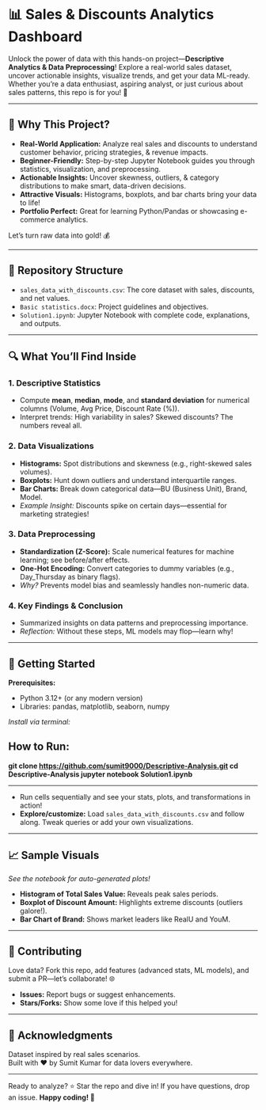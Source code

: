# 📊 Sales & Discounts Analytics Dashboard

Unlock the power of data with this hands-on project—**Descriptive Analytics & Data Preprocessing**! Explore a real-world sales dataset, uncover actionable insights, visualize trends, and get your data ML-ready. Whether you’re a data enthusiast, aspiring analyst, or just curious about sales patterns, this repo is for you! 🚀

---

## 🌟 Why This Project?

- **Real-World Application:** Analyze real sales and discounts to understand customer behavior, pricing strategies, & revenue impacts.
- **Beginner-Friendly:** Step-by-step Jupyter Notebook guides you through statistics, visualization, and preprocessing.
- **Actionable Insights:** Uncover skewness, outliers, & category distributions to make smart, data-driven decisions.
- **Attractive Visuals:** Histograms, boxplots, and bar charts bring your data to life!
- **Portfolio Perfect:** Great for learning Python/Pandas or showcasing e-commerce analytics.

Let’s turn raw data into gold! 💰

---

## 📂 Repository Structure

- `sales_data_with_discounts.csv`: The core dataset with sales, discounts, and net values.
- `Basic statistics.docx`: Project guidelines and objectives.
- `Solution1.ipynb`: Jupyter Notebook with complete code, explanations, and outputs.

---

## 🔍 What You’ll Find Inside

### 1. Descriptive Statistics

- Compute **mean**, **median**, **mode**, and **standard deviation** for numerical columns (Volume, Avg Price, Discount Rate (%)).
- Interpret trends: High variability in sales? Skewed discounts? The numbers reveal all.

### 2. Data Visualizations

- **Histograms:** Spot distributions and skewness (e.g., right-skewed sales volumes).
- **Boxplots:** Hunt down outliers and understand interquartile ranges.
- **Bar Charts:** Break down categorical data—BU (Business Unit), Brand, Model.
- *Example Insight:* Discounts spike on certain days—essential for marketing strategies!

### 3. Data Preprocessing

- **Standardization (Z-Score):** Scale numerical features for machine learning; see before/after effects.
- **One-Hot Encoding:** Convert categories to dummy variables (e.g., Day_Thursday as binary flags).
- *Why?* Prevents model bias and seamlessly handles non-numeric data.

### 4. Key Findings & Conclusion

- Summarized insights on data patterns and preprocessing importance.
- *Reflection:* Without these steps, ML models may flop—learn why!

---

## 🚀 Getting Started

**Prerequisites:**
- Python 3.12+ (or any modern version)
- Libraries: pandas, matplotlib, seaborn, numpy

_Install via terminal:_

**How to Run:**
---
**git clone https://github.com/sumit9000/Descriptive-Analysis.git
cd Descriptive-Analysis
jupyter notebook Solution1.ipynb**

---
- Run cells sequentially and see your stats, plots, and transformations in action!
- **Explore/customize:** Load `sales_data_with_discounts.csv` and follow along. Tweak queries or add your own visualizations.

---

## 📈 Sample Visuals

*See the notebook for auto-generated plots!*

- **Histogram of Total Sales Value:** Reveals peak sales periods.
- **Boxplot of Discount Amount:** Highlights extreme discounts (outliers galore!).
- **Bar Chart of Brand:** Shows market leaders like RealU and YouM.

---

## 🤝 Contributing

Love data? Fork this repo, add features (advanced stats, ML models), and submit a PR—let’s collaborate! 🌐

- **Issues:** Report bugs or suggest enhancements.
- **Stars/Forks:** Show some love if this helped you!

---

## 🙌 Acknowledgments

Dataset inspired by real sales scenarios.  
Built with ❤️ by Sumit Kumar for data lovers everywhere.

---

Ready to analyze? ⭐ Star the repo and dive in! If you have questions, drop an issue. **Happy coding! 🎉**


